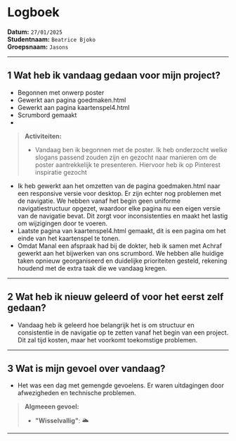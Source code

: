 # Logboek

**Datum:** `27/01/2025`  
**Studentnaam:** `Beatrice Bjoko`  
**Groepsnaam:** `Jasons`

---

## 1 Wat heb ik vandaag gedaan voor mijn project?

- Begonnen met onwerp poster
- Gewerkt aan pagina goedmaken.html
- Gewerkt aan pagina kaartenspel4.html
- Scrumbord gemaakt
-

> **Activiteiten:**
>
> - Vandaag ben ik begonnen met de poster. Ik heb onderzocht welke slogans passend zouden zijn en gezocht naar manieren om de poster aantrekkelijk te presenteren. Hiervoor heb ik op Pinterest inspiratie gezocht

- Ik heb gewerkt aan het omzetten van de pagina goedmaken.html naar een responsive versie voor desktop. Er zijn echter nog problemen met de navigatie. We hebben vanaf het begin geen uniforme navigatiestructuur opgezet, waardoor elke pagina nu een eigen versie van de navigatie bevat. Dit zorgt voor inconsistenties en maakt het lastig om wijzigingen door te voeren.
- Laatste pagina van kaartenspel4.html gemaakt, dit is een pagina om het einde van het kaartenspel te tonen.
- Omdat Manal een afspraak had bij de dokter, heb ik samen met Achraf gewerkt aan het bijwerken van ons scrumbord. We hebben alle huidige taken opnieuw georganiseerd en duidelijke prioriteiten gesteld, rekening houdend met de extra taak die we vandaag kregen.

---

## 2 Wat heb ik nieuw geleerd of voor het eerst zelf gedaan?

- Vandaag heb ik geleerd hoe belangrijk het is om structuur en consistentie in de navigatie op te zetten vanaf het begin van een project. Dit zal tijd kosten, maar het voorkomt toekomstige problemen.

---

## 3 Wat is mijn gevoel over vandaag?

- Het was een dag met gemengde gevoelens. Er waren uitdagingen door afwezigheden en technische problemen.

> **Algmeeen gevoel:**
>
> - **"Wisselvallig"**: 🌥️

---
